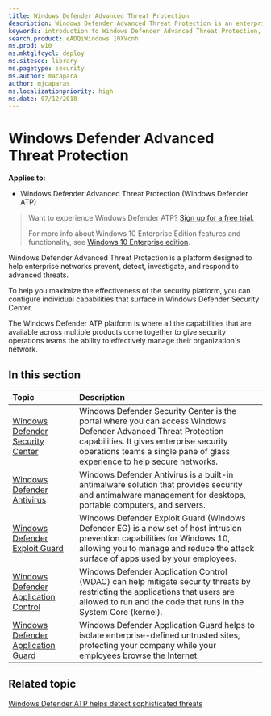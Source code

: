 ```yaml
---
title: Windows Defender Advanced Threat Protection
description: Windows Defender Advanced Threat Protection is an enterprise security platform that helps secops to prevent, detect, investigate, and respond to possible cybersecurity threats related to advanced persistent threats.
keywords: introduction to Windows Defender Advanced Threat Protection, introduction to Windows Defender ATP, cybersecurity, advanced persistent threat, enterprise security, machine behavioral sensor, cloud security, analytics, threat intelligence
search.product: eADQiWindows 10XVcnh
ms.prod: w10
ms.mktglfcycl: deploy
ms.sitesec: library
ms.pagetype: security
ms.author: macapara
author: mjcaparas
ms.localizationpriority: high
ms.date: 07/12/2018
---
```


# Windows Defender Advanced Threat Protection

**Applies to:**
- Windows Defender Advanced Threat Protection (Windows Defender ATP)



>Want to experience Windows Defender ATP? [Sign up for a free trial.](https://www.microsoft.com/en-us/WindowsForBusiness/windows-atp?ocid=docs-wdatp-main-abovefoldlink)
>
>For more info about Windows 10 Enterprise Edition features and functionality, see [Windows 10 Enterprise edition](https://www.microsoft.com/WindowsForBusiness/buy).

Windows Defender Advanced Threat Protection is a platform designed to help enterprise networks prevent, detect, investigate, and respond to advanced threats.

To help you maximize the effectiveness of the security platform, you can configure individual capabilities that surface in Windows Defender Security Center. 

The Windows Defender ATP platform is where all the capabilities that are available across multiple products come together to give security operations teams the ability to effectively manage their organization's network.

## In this section

Topic | Description
:---|:---
[Windows Defender Security Center](windows-defender-security-center-atp.md) | Windows Defender Security Center is the portal where you can access Windows Defender Advanced Threat Protection capabilities. It gives enterprise security operations teams a single pane of glass experience to help secure networks.
[Windows Defender Antivirus](windows-defender-antivirus\windows-defender-antivirus-in-windows-10.md) | Windows Defender Antivirus is a built-in antimalware solution that provides security and antimalware management for desktops, portable computers, and servers.
[Windows Defender Exploit Guard](windows-defender-exploit-guard\windows-defender-exploit-guard.md) | Windows Defender Exploit Guard (Windows Defender EG) is a new set of host intrusion prevention capabilities for Windows 10, allowing you to manage and reduce the attack surface of apps used by your employees.
[Windows Defender Application Control](windows-defender-application-control/windows-defender-application-control.md) | Windows Defender Application Control (WDAC) can help mitigate security threats by restricting the applications that users are allowed to run and the code that runs in the System Core (kernel). 
[Windows Defender Application Guard](windows-defender-application-guard/wd-app-guard-overview.md) | Windows Defender Application Guard helps to isolate enterprise-defined untrusted sites, protecting your company while your employees browse the Internet. 



## Related topic
[Windows Defender ATP helps detect sophisticated threats](https://www.microsoft.com/itshowcase/Article/Content/854/Windows-Defender-ATP-helps-detect-sophisticated-threats)
